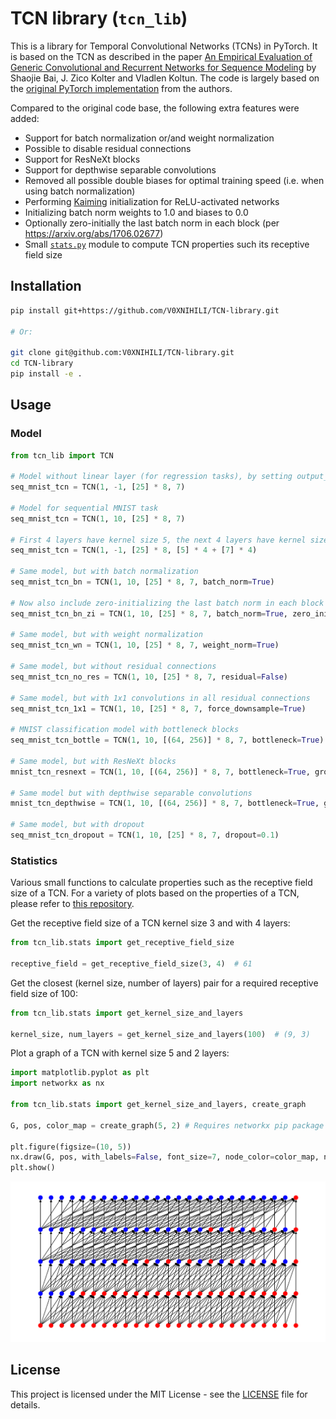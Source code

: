 # TCN library (`tcn_lib`)

This is a library for Temporal Convolutional Networks (TCNs) in PyTorch. It is based on the TCN as described in the paper [An Empirical Evaluation of Generic Convolutional and Recurrent Networks for Sequence Modeling](https://arxiv.org/abs/1803.01271) by Shaojie Bai, J. Zico Kolter and Vladlen Koltun. The code is largely based on the [original PyTorch implementation](https://github.com/locuslab/TCN) from the authors.

Compared to the original code base, the following extra features were added:

- Support for batch normalization or/and weight normalization
- Possible to disable residual connections
- Support for ResNeXt blocks
- Support for depthwise separable convolutions
- Removed all possible double biases for optimal training speed (i.e. when using batch normalization)
- Performing [Kaiming](https://pytorch.org/docs/stable/nn.init.html#torch.nn.init.kaiming_uniform_) initialization for ReLU-activated networks
- Initializing batch norm weights to 1.0 and biases to 0.0
- Optionally zero-initially the last batch norm in each block (per https://arxiv.org/abs/1706.02677)
- Small [`stats.py`](src/tcn_lib/stats.py) module to compute TCN properties such its receptive field size

## Installation

```bash
pip install git+https://github.com/V0XNIHILI/TCN-library.git

# Or:

git clone git@github.com:V0XNIHILI/TCN-library.git
cd TCN-library
pip install -e .
```

## Usage

### Model

```python
from tcn_lib import TCN

# Model without linear layer (for regression tasks), by setting output_size to -1
seq_mnist_tcn = TCN(1, -1, [25] * 8, 7)

# Model for sequential MNIST task
seq_mnist_tcn = TCN(1, 10, [25] * 8, 7)

# First 4 layers have kernel size 5, the next 4 layers have kernel size 7
seq_mnist_tcn = TCN(1, -1, [25] * 8, [5] * 4 + [7] * 4)

# Same model, but with batch normalization
seq_mnist_tcn_bn = TCN(1, 10, [25] * 8, 7, batch_norm=True)

# Now also include zero-initializing the last batch norm in each block
seq_mnist_tcn_bn_zi = TCN(1, 10, [25] * 8, 7, batch_norm=True, zero_init_residual=True)

# Same model, but with weight normalization
seq_mnist_tcn_wn = TCN(1, 10, [25] * 8, 7, weight_norm=True)

# Same model, but without residual connections
seq_mnist_tcn_no_res = TCN(1, 10, [25] * 8, 7, residual=False)

# Same model, but with 1x1 convolutions in all residual connections
seq_mnist_tcn_1x1 = TCN(1, 10, [25] * 8, 7, force_downsample=True)

# MNIST classification model with bottleneck blocks
seq_mnist_tcn_bottle = TCN(1, 10, [(64, 256)] * 8, 7, bottleneck=True)

# Same model, but with ResNeXt blocks
mnist_tcn_resnext = TCN(1, 10, [(64, 256)] * 8, 7, bottleneck=True, groups=32)

# Same model but with depthwise separable convolutions
mnist_tcn_depthwise = TCN(1, 10, [(64, 256)] * 8, 7, bottleneck=True, groups=-1)

# Same model, but with dropout
seq_mnist_tcn_dropout = TCN(1, 10, [25] * 8, 7, dropout=0.1)
```

### Statistics

Various small functions to calculate properties such as the receptive field size of a TCN. For a variety of plots based on the properties of a TCN, please refer to [this repository](https://github.com/V0XNIHILI/msc-thesis-plots).

Get the receptive field size of a TCN kernel size 3 and with 4 layers:

```python
from tcn_lib.stats import get_receptive_field_size

receptive_field = get_receptive_field_size(3, 4)  # 61
```

Get the closest (kernel size, number of layers) pair for a required receptive field size of 100:

```python
from tcn_lib.stats import get_kernel_size_and_layers

kernel_size, num_layers = get_kernel_size_and_layers(100)  # (9, 3)
```

Plot a graph of a TCN with kernel size 5 and 2 layers:

```python
import matplotlib.pyplot as plt
import networkx as nx

from tcn_lib.stats import get_kernel_size_and_layers, create_graph

G, pos, color_map = create_graph(5, 2) # Requires networkx pip package installed

plt.figure(figsize=(10, 5))
nx.draw(G, pos, with_labels=False, font_size=7, node_color=color_map, node_size=90) 
plt.show()
```

![Graph of a TCN with kernel size 5 and 2 layers](docs/img/tcn_k5_l2.png)

## License

This project is licensed under the MIT License - see the [LICENSE](LICENSE) file for details.
